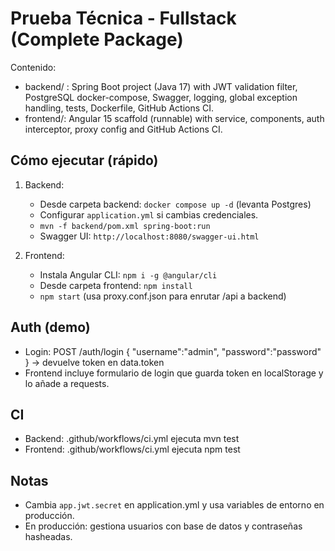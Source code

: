 # Prueba Técnica - Fullstack (Complete Package)

Contenido:
- backend/ : Spring Boot project (Java 17) with JWT validation filter, PostgreSQL docker-compose, Swagger, logging, global exception handling, tests, Dockerfile, GitHub Actions CI.
- frontend/: Angular 15 scaffold (runnable) with service, components, auth interceptor, proxy config and GitHub Actions CI.

## Cómo ejecutar (rápido)
1. Backend:
   - Desde carpeta backend: `docker compose up -d` (levanta Postgres)
   - Configurar `application.yml` si cambias credenciales.
   - `mvn -f backend/pom.xml spring-boot:run`
   - Swagger UI: `http://localhost:8080/swagger-ui.html`

2. Frontend:
   - Instala Angular CLI: `npm i -g @angular/cli`
   - Desde carpeta frontend: `npm install`
   - `npm start` (usa proxy.conf.json para enrutar /api a backend)

## Auth (demo)
- Login: POST /auth/login { "username":"admin", "password":"password" } → devuelve token en data.token
- Frontend incluye formulario de login que guarda token en localStorage y lo añade a requests.

## CI
- Backend: .github/workflows/ci.yml ejecuta mvn test
- Frontend: .github/workflows/ci.yml ejecuta npm test

## Notas
- Cambia `app.jwt.secret` en application.yml y usa variables de entorno en producción.
- En producción: gestiona usuarios con base de datos y contraseñas hasheadas.
